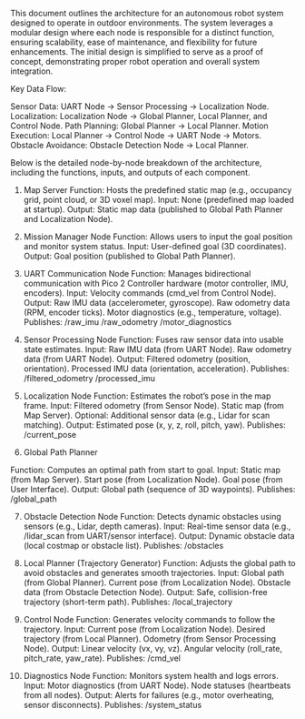 This document outlines the architecture for an autonomous robot system designed to operate in outdoor environments. The system leverages a modular design where each node is responsible for a distinct function, ensuring scalability, ease of maintenance, and flexibility for future enhancements. The initial design is simplified to serve as a proof of concept, demonstrating proper robot operation and overall system integration.

Key Data Flow:

Sensor Data: UART Node → Sensor Processing → Localization Node.
Localization: Localization Node → Global Planner, Local Planner, and Control Node.
Path Planning: Global Planner → Local Planner.
Motion Execution: Local Planner → Control Node → UART Node → Motors.
Obstacle Avoidance: Obstacle Detection Node → Local Planner.

Below is the detailed node-by-node breakdown of the architecture, including the functions, inputs, and outputs of each component.
1. Map Server
Function: Hosts the predefined static map (e.g., occupancy grid, point cloud, or 3D voxel map).
Input:
    None (predefined map loaded at startup).
Output:
    Static map data (published to Global Path Planner and Localization Node).

2. Mission Manager Node
Function: Allows users to input the goal position and monitor system status.
Input:
    User-defined goal (3D coordinates).
Output:
    Goal position (published to Global Path Planner).

3. UART Communication Node
Function: Manages bidirectional communication with Pico 2 Controller hardware (motor controller, IMU, encoders).
Input: Velocity commands (cmd_vel from Control Node).
Output:
    Raw IMU data (accelerometer, gyroscope).
    Raw odometry data (RPM, encoder ticks).
    Motor diagnostics (e.g., temperature, voltage).
Publishes:
    /raw_imu
    /raw_odometry
    /motor_diagnostics

4. Sensor Processing Node
Function: Fuses raw sensor data into usable state estimates.
Input:
    Raw IMU data (from UART Node).
    Raw odometry data (from UART Node).
Output:
    Filtered odometry (position, orientation).
    Processed IMU data (orientation, acceleration).
Publishes:
    /filtered_odometry
    /processed_imu

5. Localization Node
Function: Estimates the robot’s pose in the map frame.
Input:
    Filtered odometry (from Sensor Node).
    Static map (from Map Server).
    Optional: Additional sensor data (e.g., Lidar for scan matching).
Output:
    Estimated pose (x, y, z, roll, pitch, yaw).
Publishes:
    /current_pose

6. Global Path Planner

Function: Computes an optimal path from start to goal.
Input:
    Static map (from Map Server).
    Start pose (from Localization Node).
    Goal pose (from User Interface).
Output:
    Global path (sequence of 3D waypoints).
Publishes:
    /global_path

7. Obstacle Detection Node
Function: Detects dynamic obstacles using sensors (e.g., Lidar, depth cameras).
Input:
    Real-time sensor data (e.g., /lidar_scan from UART/sensor interface).
Output:
    Dynamic obstacle data (local costmap or obstacle list).
Publishes:
    /obstacles

8. Local Planner (Trajectory Generator)
Function: Adjusts the global path to avoid obstacles and generates smooth trajectories.
Input:
    Global path (from Global Planner).
    Current pose (from Localization Node).
    Obstacle data (from Obstacle Detection Node).
Output:
    Safe, collision-free trajectory (short-term path).
Publishes:
    /local_trajectory

9. Control Node
Function: Generates velocity commands to follow the trajectory.
Input:
    Current pose (from Localization Node).
    Desired trajectory (from Local Planner).
    Odometry (from Sensor Processing Node).
Output:
    Linear velocity (vx, vy, vz).
    Angular velocity (roll_rate, pitch_rate, yaw_rate).
Publishes:
    /cmd_vel

10. Diagnostics Node
Function: Monitors system health and logs errors.
Input:
    Motor diagnostics (from UART Node).
    Node statuses (heartbeats from all nodes).
Output:
    Alerts for failures (e.g., motor overheating, sensor disconnects).
Publishes:
    /system_status


